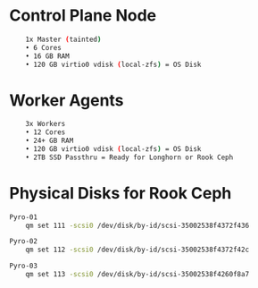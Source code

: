 # Control Plane Node

```bash
    1x Master (tainted)
    • 6 Cores
    • 16 GB RAM
    • 120 GB virtio0 vdisk (local-zfs) = OS Disk
```

# Worker Agents

```bash
    3x Workers
    • 12 Cores
    • 24+ GB RAM
    • 120 GB virtio0 vdisk (local-zfs) = OS Disk
    • 2TB SSD Passthru = Ready for Longhorn or Rook Ceph
```

# Physical Disks for Rook Ceph

```bash
Pyro-01
    qm set 111 -scsi0 /dev/disk/by-id/scsi-35002538f4372f436

Pyro-02
    qm set 112 -scsi0 /dev/disk/by-id/scsi-35002538f4372f42c

Pyro-03
    qm set 113 -scsi0 /dev/disk/by-id/scsi-35002538f4260f8a7
```
